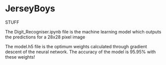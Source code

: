 # JerseyBoys
STUFF

The Digit_Recogniser.ipynb file is the machine learning model which outputs the predictions for a 28x28 pixel image

The model.h5 file is the optimum weights calculated through gradient descent of the neural network. The accuracy of the model is 95.95% with these weights!
